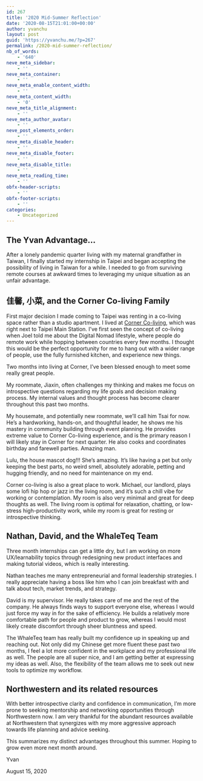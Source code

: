 ```yaml
---
id: 267
title: '2020 Mid-Summer Reflection'
date: '2020-08-15T21:01:00+00:00'
author: yvanchu
layout: post
guid: 'https://yvanchu.me/?p=267'
permalink: /2020-mid-summer-reflection/
nb_of_words:
    - '640'
neve_meta_sidebar:
    - ''
neve_meta_container:
    - ''
neve_meta_enable_content_width:
    - ''
neve_meta_content_width:
    - '0'
neve_meta_title_alignment:
    - ''
neve_meta_author_avatar:
    - ''
neve_post_elements_order:
    - ''
neve_meta_disable_header:
    - ''
neve_meta_disable_footer:
    - ''
neve_meta_disable_title:
    - ''
neve_meta_reading_time:
    - ''
obfx-header-scripts:
    - ''
obfx-footer-scripts:
    - ''
categories:
    - Uncategorized
---
```


## The Yvan Advantage…

After a lonely pandemic quarter living with my maternal grandfather in Taiwan, I finally started my internship in Taipei and began accepting the possibility of living in Taiwan for a while. I needed to go from surviving remote courses at awkward times to leveraging my unique situation as an unfair advantage.

## 佳馨, 小菜, and the Corner Co-living Family

First major decision I made coming to Taipei was renting in a co-living space rather than a studio apartment. I lived at [Corner Co-living](https://goo.gl/maps/c1Za2Qu2N1VYf3Sq6), which was right next to Taipei Main Station. I’ve first seen the concept of co-living when Joel told me about the Digital Nomad lifestyle, where people do remote work while hopping between countries every few months. I thought this would be the perfect opportunity for me to hang out with a wider range of people, use the fully furnished kitchen, and experience new things.

Two months into living at Corner, I’ve been blessed enough to meet some really great people.

My roommate, Jiaxin, often challenges my thinking and makes me focus on introspective questions regarding my life goals and decision making process. My internal values and thought process has become clearer throughout this past two months.

My housemate, and potentially new roommate, we’ll call him Tsai for now. He’s a hardworking, hands-on, and thoughtful leader, he shows me his mastery in community building through event planning. He provides extreme value to Corner Co-living experience, and is the primary reason I will likely stay in Corner for next quarter. He also cooks and coordinates birthday and farewell parties. Amazing man.

Lulu, the house mascot dog!!! She’s amazing. It’s like having a pet but only keeping the best parts, no weird smell, absolutely adorable, petting and hugging friendly, and no need for maintenance on my end.

Corner co-living is also a great place to work. Michael, our landlord, plays some lofi hip hop or jazz in the living room, and it’s such a chill vibe for working or contemplation. My room is also very minimal and great for deep thoughts as well. The living room is optimal for relaxation, chatting, or low-stress high-productivity work, while my room is great for resting or introspective thinking.

## Nathan, David, and the WhaleTeq Team

Three month internships can get a little dry, but I am working on more UX/learnability topics through redesigning new product interfaces and making tutorial videos, which is really interesting.

Nathan teaches me many entrepreneurial and formal leadership strategies. I really appreciate having a boss like him who I can join breakfast with and talk about tech, market trends, and strategy.

David is my supervisor. He really takes care of me and the rest of the company. He always finds ways to support everyone else, whereas I would just force my way in for the sake of efficiency. He builds a relatively more comfortable path for people and product to grow, whereas I would most likely create discomfort through sheer bluntness and speed.

The WhaleTeq team has really built my confidence up in speaking up and reaching out. Not only did my Chinese get more fluent these past two months, I feel a lot more confident in the workplace and my professional life as well. The people are all super nice, and I am getting better at expressing my ideas as well. Also, the flexibility of the team allows me to seek out new tools to optimize my workflow.

## Northwestern and its related resources

With better introspective clarity and confidence in communication, I’m more prone to seeking mentorship and networking opportunities through Northwestern now. I am very thankful for the abundant resources available at Northwestern that synergizes with my more aggressive approach towards life planning and advice seeking.

This summarizes my distinct advantages throughout this summer. Hoping to grow even more next month around.

Yvan

August 15, 2020